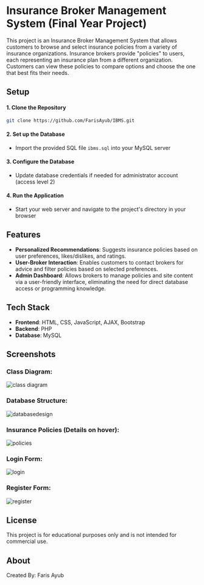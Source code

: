 # Insurance Broker Management System (Final Year Project)
This project is an Insurance Broker Management System that allows customers to browse and select insurance policies from a variety of insurance organizations. Insurance brokers provide "policies" to users, each representing an insurance plan from a different organization. Customers can view these policies to compare options and choose the one that best fits their needs.

## Setup

#### 1. Clone the Repository

```bash
git clone https://github.com/FarisAyub/IBMS.git
```

#### 2. Set up the Database

- Import the provided SQL file `ibms.sql` into your MySQL server
  
#### 3. Configure the Database

- Update database credentials if needed for administrator account (access level 2)
    
#### 4. Run the Application

- Start your web server and navigate to the project's directory in your browser

## Features

- **Personalized Recommendations**: Suggests insurance policies based on user preferences, likes/dislikes, and ratings.
- **User-Broker Interaction**: Enables customers to contact brokers for advice and filter policies based on selected preferences.
- **Admin Dashboard**: Allows brokers to manage policies and site content via a user-friendly interface, eliminating the need for direct database access or programming knowledge.

## Tech Stack

- **Frontend**: HTML, CSS, JavaScript, AJAX, Bootstrap 
- **Backend**: PHP  
- **Database**: MySQL

## Screenshots

### Class Diagram: 
![class diagram](https://github.com/user-attachments/assets/54076738-4580-4272-93e2-8b45de537976)

### Database Structure: 
![databasedesign](https://github.com/user-attachments/assets/2df73f30-5cb2-457d-9613-6e4c786534d8)

### Insurance Policies (Details on hover): 
![policies](https://github.com/user-attachments/assets/1cb172af-8aab-4506-91cc-8cd1e4aaed7f)

### Login Form: 
![login](https://github.com/user-attachments/assets/51d188b1-ba6b-4d5a-b97f-eda3e88aa842)

### Register Form:
![register](https://github.com/user-attachments/assets/3ece3b51-a0e1-4dc4-9409-50609cb9939a)

## License
This project is for educational purposes only and is not intended for commercial use.

## About
Created By: Faris Ayub
